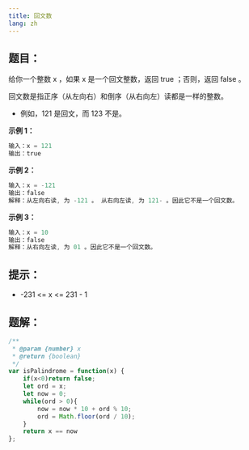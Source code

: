 ```yaml
---
title: 回文数
lang: zh
---
```


## 题目：

给你一个整数 x ，如果 x 是一个回文整数，返回 true ；否则，返回 false 。

回文数是指正序（从左向右）和倒序（从右向左）读都是一样的整数。

* 例如，121 是回文，而 123 不是。

**示例 1：**
```ts
输入：x = 121
输出：true
```
**示例 2：**
```ts
输入：x = -121
输出：false
解释：从左向右读, 为 -121 。 从右向左读, 为 121- 。因此它不是一个回文数。
```
**示例 3：**
```ts
输入：x = 10
输出：false
解释：从右向左读, 为 01 。因此它不是一个回文数。
```

## 提示：

* -231 <= x <= 231 - 1

## 题解：

```ts
/**
 * @param {number} x
 * @return {boolean}
 */
var isPalindrome = function(x) {
    if(x<0)return false;
    let ord = x;
    let now = 0;
    while(ord > 0){
        now = now * 10 + ord % 10;
        ord = Math.floor(ord / 10);
    }
    return x == now
};
```


